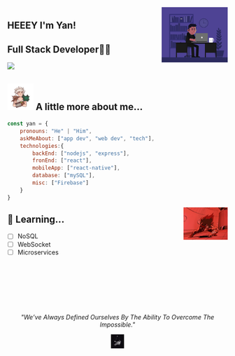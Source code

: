 <img align='right' src="https://raw.githubusercontent.com/yan-brito/yan-brito/master/assets/dev.gif" width="30%">

## HEEEY I'm Yan!
## Full Stack Developer👨‍💻


[![](https://img.shields.io/badge/LinkedIn-YanBrito-blue)](https://www.linkedin.com/in/paulo-yan-b-844135181/)



## <img src="https://raw.githubusercontent.com/yan-brito/yan-brito/master/assets/riven.gif" width="60"> A little more about me...  

```javascript
const yan = {
    pronouns: "He" | "Him",
    askMeAbout: ["app dev", "web dev", "tech"],
    technologies:{
        backEnd: ["nodejs", "express"],
        fronEnd: ["react"],
        mobileApp: ["react-native"],
        database: ["mySQL"],
        misc: ["Firebase"]
    }
}
```

   <img src="https://raw.githubusercontent.com/yan-brito/yan-brito/master/assets/vegeta-training.gif" width="20%" align='right'>


## :rocket: Learning... 

- [ ] NoSQL
- [ ] WebSocket
- [ ] Microservices

<br/><br/><br/><br/><br/><br/>

<p align="center">
    <em>"We’ve Always Defined Ourselves By The Ability To Overcome The Impossible."</em>
</p>
<p align="center">
<img src="https://raw.githubusercontent.com/yan-brito/yan-brito/master/assets/astronaut.gif" width="6%" align='center'>
</p>
